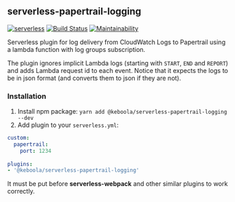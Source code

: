 ## serverless-papertrail-logging

[![serverless](http://public.serverless.com/badges/v3.svg)](http://www.serverless.com)
[![Build Status](https://travis-ci.org/keboola/serverless-papertrail-logging.svg?branch=master)](https://travis-ci.org/keboola/serverless-papertrail-logging)
[![Maintainability](https://api.codeclimate.com/v1/badges/af9d714e852ca05d842b/maintainability)](https://codeclimate.com/github/keboola/serverless-papertrail-logging/maintainability)

Serverless plugin for log delivery from CloudWatch Logs to Papertrail using a lambda function with log groups subscription.

The plugin ignores implicit Lambda logs (starting with `START`, `END` and `REPORT`) and adds Lambda request id to each event. Notice that it expects the logs to be in json format (and converts them to json if they are not).

### Installation

1. Install npm package: `yarn add @keboola/serverless-papertrail-logging --dev`
2. Add plugin to your `serverless.yml`:
```yaml
custom:
  papertrail:
    port: 1234
    
plugins:
- '@keboola/serverless-papertrail-logging'
```
 It must be put before **serverless-webpack** and other similar plugins to work correctly. 